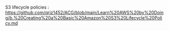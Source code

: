 S3 lifecycle policies : https://github.com/qriz1452/ACG/blob/main/Learn%20AWS%20by%20Doing/b.%20Creating%20a%20Basic%20Amazon%20S3%20Lifecycle%20Policy.md
